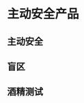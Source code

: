 # 主动安全产品

## 主动安全

<Product :products='zdaq' />

## 盲区

<Product :products='mq' />

## 酒精测试
<Product :products='jjcsy' />

<script setup>

const zdaq = [
    { name: 'TM9504-B', src: '/产品列表/主动安全/主动安全/TM9504-B/TM9504-B.png', link:'/产品列表/主动安全/主动安全/TM9504-B.html', date: '2018', stop: true  },
    { name: 'TM9507', src: '/产品列表/主动安全/主动安全/TM9507/TM9507.png', link:'/产品列表/主动安全/主动安全/TM9507.html', date: '2018', stop: true  },
    { name: 'TM9507A', src: '/产品列表/主动安全/主动安全/TM9507A/TM9507A.png', link:'/产品列表/主动安全/主动安全/TM9507A.html', date: '2018', stop: false  },
    { name: 'TM9008', src: '/产品列表/主动安全/主动安全/TM9008/TM9008.jpg', link:'/产品列表/主动安全/主动安全/TM9008.html', date: '2018', stop: false  },
]

const mq = [
    { name: 'TM9608', src: '/产品列表/主动安全/主动安全/TM9608/TM9608.jpg', link:'/产品列表/主动安全/主动安全/TM9608.html', date: '2018', stop: false  },
]

const jjcsy = [
    { name: 'TM9603', src: '/产品列表/主动安全/酒精测试/TM9603/TM9603酒精测试仪.png', link:'/产品列表/主动安全/酒精测试/TM9603.html', date: '2020', stop: false  },
    { name: 'TM9607一体机', src: '/产品列表/主动安全/酒精测试/TM9607/TM9607岗前检测一体机.png', link:'/产品列表/主动安全/酒精测试/TM9607.html', date: '2021', stop: false  },
]

</script>